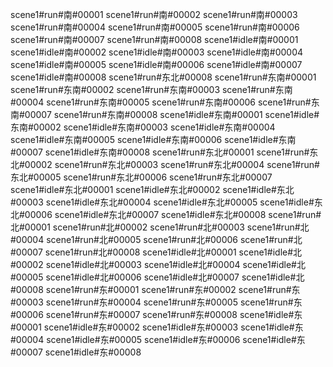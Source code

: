 




scene1#run#南#00001
scene1#run#南#00002
scene1#run#南#00003
scene1#run#南#00004
scene1#run#南#00005
scene1#run#南#00006
scene1#run#南#00007
scene1#run#南#00008
scene1#idle#南#00001
scene1#idle#南#00002
scene1#idle#南#00003
scene1#idle#南#00004
scene1#idle#南#00005
scene1#idle#南#00006
scene1#idle#南#00007
scene1#idle#南#00008
scene1#run#东北#00008
scene1#run#东南#00001
scene1#run#东南#00002
scene1#run#东南#00003
scene1#run#东南#00004
scene1#run#东南#00005
scene1#run#东南#00006
scene1#run#东南#00007
scene1#run#东南#00008
scene1#idle#东南#00001
scene1#idle#东南#00002
scene1#idle#东南#00003
scene1#idle#东南#00004
scene1#idle#东南#00005
scene1#idle#东南#00006
scene1#idle#东南#00007
scene1#idle#东南#00008
scene1#run#东北#00001
scene1#run#东北#00002
scene1#run#东北#00003
scene1#run#东北#00004
scene1#run#东北#00005
scene1#run#东北#00006
scene1#run#东北#00007
scene1#idle#东北#00001
scene1#idle#东北#00002
scene1#idle#东北#00003
scene1#idle#东北#00004
scene1#idle#东北#00005
scene1#idle#东北#00006
scene1#idle#东北#00007
scene1#idle#东北#00008
scene1#run#北#00001
scene1#run#北#00002
scene1#run#北#00003
scene1#run#北#00004
scene1#run#北#00005
scene1#run#北#00006
scene1#run#北#00007
scene1#run#北#00008
scene1#idle#北#00001
scene1#idle#北#00002
scene1#idle#北#00003
scene1#idle#北#00004
scene1#idle#北#00005
scene1#idle#北#00006
scene1#idle#北#00007
scene1#idle#北#00008
scene1#run#东#00001
scene1#run#东#00002
scene1#run#东#00003
scene1#run#东#00004
scene1#run#东#00005
scene1#run#东#00006
scene1#run#东#00007
scene1#run#东#00008
scene1#idle#东#00001
scene1#idle#东#00002
scene1#idle#东#00003
scene1#idle#东#00004
scene1#idle#东#00005
scene1#idle#东#00006
scene1#idle#东#00007
scene1#idle#东#00008




